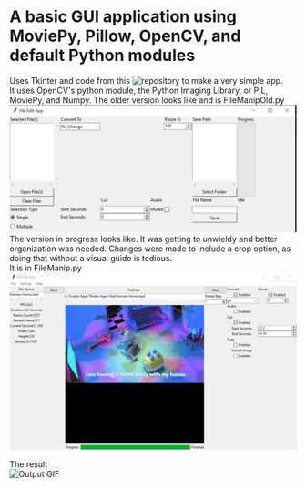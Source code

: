 # A basic GUI application using MoviePy, Pillow, OpenCV, and default Python modules
Uses Tkinter and code from this ![repository](https://github.com/TeMyls/Simple-Scripts/tree/main/File%20Manipulation) to make a very simple app. </br>
It uses OpenCV's python module, the Python Imaging Library, or PIL, MoviePy, and Numpy.
The older version looks like and is FileManipOld.py </br>
![GUI Image](https://github.com/TeMyls/Apps/blob/main/Tkinter%20File%20Manipulation/feat.PNG)
The version in progress looks like. It was getting to unwieldy and better organization was needed. Changes were made to include a crop option, as doing that without a visual guide is tedious. </br>
It is in FileManip.py </br>
![GUI Image 2](https://github.com/TeMyls/Apps/blob/main/Tkinter%20File%20Manipulation/filemanip.PNG)</br>

The result</br>
![Output GIF](https://github.com/TeMyls/Apps/blob/main/Tkinter%20File%20Manipulation/spin_to_win.gif)



